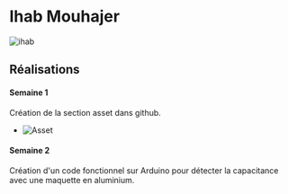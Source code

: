 # Ihab Mouhajer

![ihab](https://github.com/user-attachments/assets/b18e5dcf-7233-4461-be02-8a9fb8cec93f)

 ## Réalisations

 <!-- Une image par semaine de la réalisation dont tu es le plus fier avec une légende -->
#### Semaine 1
Création de la section asset dans github.

* ![Asset](https://github.com/user-attachments/assets/864cf537-79d0-4e54-a1cf-b92431ee3b47)

#### Semaine 2

Création d'un code fonctionnel sur Arduino pour détecter la capacitance avec une maquette en aluminium.